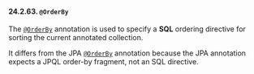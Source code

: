#### 24.2.63. `@OrderBy`

<div class="paragraph">

The [`@OrderBy`](https://docs.jboss.org/hibernate/orm/5.2/javadocs/org/hibernate/annotations/OrderBy.html) annotation is used to specify a **SQL** ordering directive for sorting the current annotated collection.

</div>
<div class="paragraph">

It differs from the JPA [`@OrderBy`](#annotations-jpa-orderby) annotation because the JPA annotation expects a JPQL order-by fragment, not an SQL directive.

</div>
</div>
<div class="sect3">

